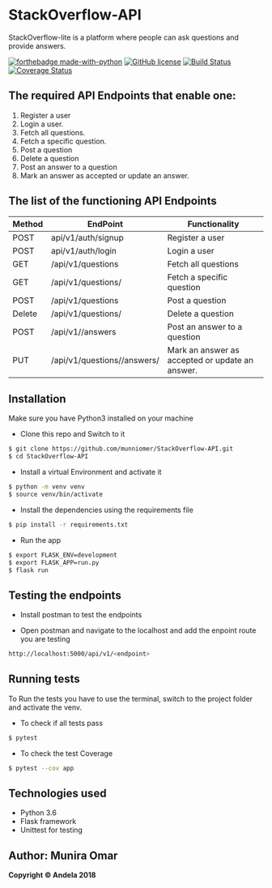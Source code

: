 # StackOverflow-API
StackOverflow-lite is a platform where people can ask questions and provide answers. 


[![forthebadge made-with-python](http://ForTheBadge.com/images/badges/made-with-python.svg)](https://www.python.org/)
[![GitHub license](https://img.shields.io/github/license/Naereen/StrapDown.js.svg)](https://github.com/Naereen/StrapDown.js/blob/master/LICENSE)
[![Build Status](https://travis-ci.com/munniomer/StackOverflow-API.svg?branch=develop)](https://travis-ci.com/munniomer/StackOverflow-API)
[![Coverage Status](https://coveralls.io/repos/github/munniomer/StackOverflow-API/badge.svg?branch=bg-fix-app-structure-162694259)](https://coveralls.io/github/munniomer/StackOverflow-API?branch=bg-fix-app-structure-162694259)
## The required API Endpoints that enable one:
 1. Register a user
 2. Login a user.
 3. Fetch all questions.
 4. Fetch a specific question.
 5. Post a question
 6. Delete a question
 7. Post an answer to a question
 8. Mark an answer as accepted or update an answer.

## The list of the functioning API Endpoints

Method        | EndPoint      | Functionality |
------------- | ------------- | ---------------
POST  | api/v1/auth/signup  | Register a user   |
POST  | api/v1/auth/login  | Login a user   |
GET  | /api/v1/questions   | Fetch all questions   |
GET  | /api/v1/questions/<questionId> | Fetch a specific question   
POST  | /api/v1/questions | Post a question   |
Delete  | /api/v1/questions/<questionId>| Delete a question   |
POST | /api/v1/<questionId>/answers| Post an answer to a question   |
PUT | /api/v1/questions/<questionId>/answers/<answerId>| Mark an answer as accepted or update an answer. |

## Installation
Make sure you have Python3 installed on your machine
- Clone this repo and Switch to it
 ```bash
$ git clone https://github.com/munniomer/StackOverflow-API.git 
$ cd StackOverflow-API
```
- Install a virtual Environment and activate it
 ```bash
$ python -m venv venv 	
$ source venv/bin/activate
```
- Install the dependencies using the requirements file
 ```bash
$ pip install -r requirements.txt
```
- Run the app
 ```bash
$ export FLASK_ENV=development
$ export FLASK_APP=run.py
$ flask run
```
## Testing the endpoints
- Install postman to test the endpoints 

- Open postman and navigate to the localhost and add the enpoint route you are testing
 ```bash
 http://localhost:5000/api/v1/<endpoint>
 
```
## Running tests
To Run the tests you have to use the terminal, switch to the project folder and activate the venv.

- To check if all tests pass
```bash
$ pytest 
```
- To check the test Coverage 

```bash
$ pytest --cov app  
```

## Technologies used
- Python 3.6
- Flask framework
- Unittest for testing

## Author: Munira Omar

__Copyright © Andela 2018__


